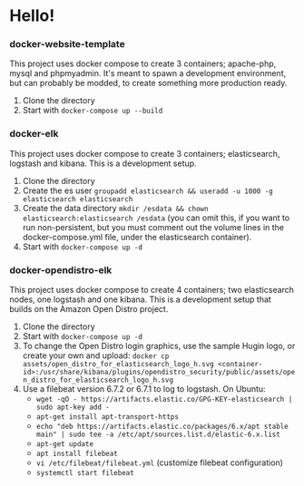 # Hello!

### docker-website-template
This project uses docker compose to create 3 containers; apache-php, mysql and phpmyadmin. It's meant to spawn a development environment, but can probably be modded, to create something more production ready.

1. Clone the directory
2. Start with `docker-compose up --build`

### docker-elk
This project uses docker compose to create 3 containers; elasticsearch, logstash and kibana. This is a development setup.

1. Clone the directory
2. Create the es user `groupadd elasticsearch && useradd -u 1000 -g elasticsearch elasticsearch`
3. Create the data directory `mkdir /esdata && chown elasticsearch:elasticsearch /esdata` (you can omit this, if you want to run non-persistent, but you must comment out the volume lines in the docker-compose.yml file, under the elasticsearch container).  
4. Start with `docker-compose up -d`

### docker-opendistro-elk
This project uses docker compose to create 4 containers; two elasticsearch nodes, one logstash and one kibana. This is a development setup that builds on the Amazon Open Distro project.

1. Clone the directory
2. Start with `docker-compose up -d`
3. To change the Open Distro login graphics, use the sample Hugin logo, or create your own and upload: `docker cp assets/open_distro_for_elasticsearch_logo_h.svg <container-id>:/usr/share/kibana/plugins/opendistro_security/public/assets/open_distro_for_elasticsearch_logo_h.svg`
4. Use a filebeat version 6.7.2 or 6.7.1 to log to logstash. On Ubuntu:
   - `wget -qO - https://artifacts.elastic.co/GPG-KEY-elasticsearch | sudo apt-key add -`
   - `apt-get install apt-transport-https`
   - `echo "deb https://artifacts.elastic.co/packages/6.x/apt stable main" | sudo tee -a /etc/apt/sources.list.d/elastic-6.x.list`
   - `apt-get update`
   - `apt install filebeat`
   - `vi /etc/filebeat/filebeat.yml` (customize filebeat configuration)
   - `systemctl start filebeat`
